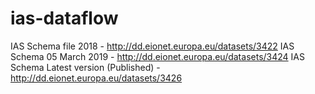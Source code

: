 # ias-dataflow
IAS Schema file 2018 - http://dd.eionet.europa.eu/datasets/3422
IAS Schema 05 March 2019 - http://dd.eionet.europa.eu/datasets/3424
IAS Schema Latest version (Published) - http://dd.eionet.europa.eu/datasets/3426
